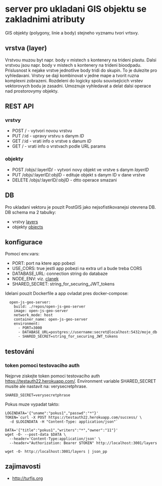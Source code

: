# server pro ukladani GIS objektu se zakladnimi atributy

GIS objekty (polygony, linie a body) stejneho vyznamu tvori vrtsvy.

## vrstva (layer)

Vrstvou muzou byt napr. body v mistech s kontenery na trideni plastu.
Dalsi vrstvou jsou napr. body v mistech s kontenery na trideni bioodpadu.
Prislusnost k nejake vrstve jednotlive body tridi do skupin.
To je dulezite pro vyhledavani.
Vrstvy se daji kombinovat v jedne mape a tvorit ruzna komplexni zobrazeni.
Rozdeleni do logicky spolu souvisejicich vrstev vektorovych bodu je zasadni.
Umoznuje vyhledavat a delat dalsi operace nad prostorovymy objekty.

## REST API

### vrstvy

- POST / - vytvori novou vrstvu
- PUT /:id - upravy vrstvu s danym _ID_
- GET /:id - vrati info o vrstve s danum _ID_
- GET / - vrati info o vrstvach podle URL params

### objekty

- POST /objs/:layerID/ - vytvori novy objekt ve vrstve s danym _layerID_
- PUT /objs/:layerID/:objID - edituje objekt s danym ID v dane vrstve
- DELETE /objs/:layerID/:objID - dtto operace smazani

## DB

Pro ukladani vektoru je pouzit PostGIS jako nejsofistikovanejsi otevrena DB.
DB schema ma 2 tabulky:
- vrstvy [layers](migrations/20190803_layers.js)
- objekty [objects](migrations/20191223_objects.js)

## konfigurace

Pomocí env.vars:
- PORT: port na ktere app pobezi
- USE_CORS: true jestli app pobezi na extra url a bude treba CORS
- DATABASE_URL: connection string do databaze
- NODE_ENV: viz. [clanek](https://dzone.com/articles/what-you-should-know-about-node-env)
- SHARED_SECRET: string_for_securing_JWT_tokens

Idelani pouzit Dockerfile a app ovladat pres docker-compose:

```
  open-js-geo-server:
    build: ./repos/open-js-geo-server
    image: open-js-geo-server
    network_mode: host
    container_name: open-js-geo-server
    environment:
      - PORT=3000
      - DATABASE_URL=postgres://username:secret@localhost:5432/moje_db
      - SHARED_SECRET=string_for_securing_JWT_tokens
```

## testování

### token pomoci testovaciho auth

Nejprve ziskejte token pomoci testovaciho auth https://testauth22.herokuapp.com/.
Environment variable SHARED_SECRET musite ale nastavit na: verysecretphrase.
```
SHARED_SECRET=verysecretphrase
```

Pokus muze vypadat takto:

```
LOGINDATA='{"uname":"pokus1","passwd":"*"}'
TOKEN=`curl -X POST https://testauth22.herokuapp.com/success/ \
  -d $LOGINDATA -H "Content-Type: application/json"`

DATA='{"title":"pokus1","writers":"*","owner":"11"}'
wget -O- --post-data $DATA \
  --header='Content-Type:application/json' \
  --header="Authorization: Bearer $TOKEN" http://localhost:3001/layers

wget -O- http://localhost:3001/layers | json_pp
```

## zajimavosti

- http://turfjs.org
